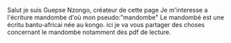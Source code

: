 Salut je suis Guepse Nzongo, créateur de cette page
Je m'interesse a l'écriture mandombe d'où mon pseudo:"mandombe"
Le mandombé est une écritu  bantu-africai née au kongo.
ici je va vous partager des choses concernant le mandombe notamment des pdf de lecture.
